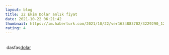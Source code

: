 ```yaml
--- 
layout: blog
title: 22 Ekim Dolar anlık fiyat
date: 2021-10-22 06:21:42
thumbnail: https://im.haberturk.com/2021/10/22/ver1634883702/3229290_1200x627.jpg
rating: 4
---
```

</br>&nbsp;dasfas<a href="https://codecanyon.net/category/php-scripts?term=article%20spinner">dolar</a>